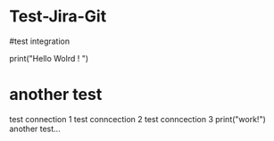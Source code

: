 # Test-Jira-Git
#test integration

print("Hello Wolrd ! ")

# another test 
test connection 1
test conncection 2
test conncection 3
print("work!")
another test...
